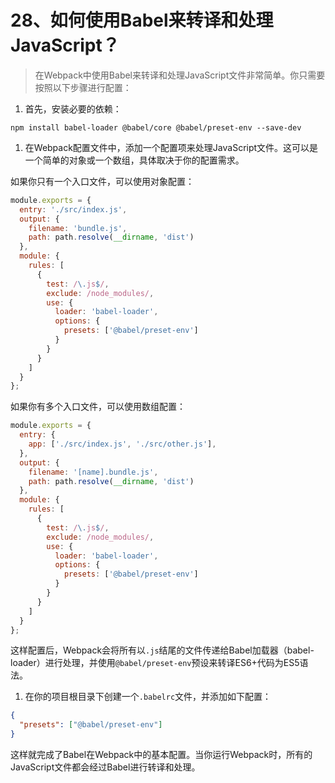# 28、如何使用Babel来转译和处理JavaScript？

> 在Webpack中使用Babel来转译和处理JavaScript文件非常简单。你只需要按照以下步骤进行配置：

1. 首先，安装必要的依赖：

```
npm install babel-loader @babel/core @babel/preset-env --save-dev
```

1. 在Webpack配置文件中，添加一个配置项来处理JavaScript文件。这可以是一个简单的对象或一个数组，具体取决于你的配置需求。

如果你只有一个入口文件，可以使用对象配置：

```javascript
module.exports = {
  entry: './src/index.js',
  output: {
    filename: 'bundle.js',
    path: path.resolve(__dirname, 'dist')
  },
  module: {
    rules: [
      {
        test: /\.js$/,
        exclude: /node_modules/,
        use: {
          loader: 'babel-loader',
          options: {
            presets: ['@babel/preset-env']
          }
        }
      }
    ]
  }
};
```

如果你有多个入口文件，可以使用数组配置：

```javascript
module.exports = {
  entry: {
    app: ['./src/index.js', './src/other.js'],
  },
  output: {
    filename: '[name].bundle.js',
    path: path.resolve(__dirname, 'dist')
  },
  module: {
    rules: [
      {
        test: /\.js$/,
        exclude: /node_modules/,
        use: {
          loader: 'babel-loader',
          options: {
            presets: ['@babel/preset-env']
          }
        }
      }
    ]
  }
};
```

这样配置后，Webpack会将所有以`.js`结尾的文件传递给Babel加载器（babel-loader）进行处理，并使用`@babel/preset-env`预设来转译ES6+代码为ES5语法。

1. 在你的项目根目录下创建一个`.babelrc`文件，并添加如下配置：

```json
{
  "presets": ["@babel/preset-env"]
}
```

这样就完成了Babel在Webpack中的基本配置。当你运行Webpack时，所有的JavaScript文件都会经过Babel进行转译和处理。
